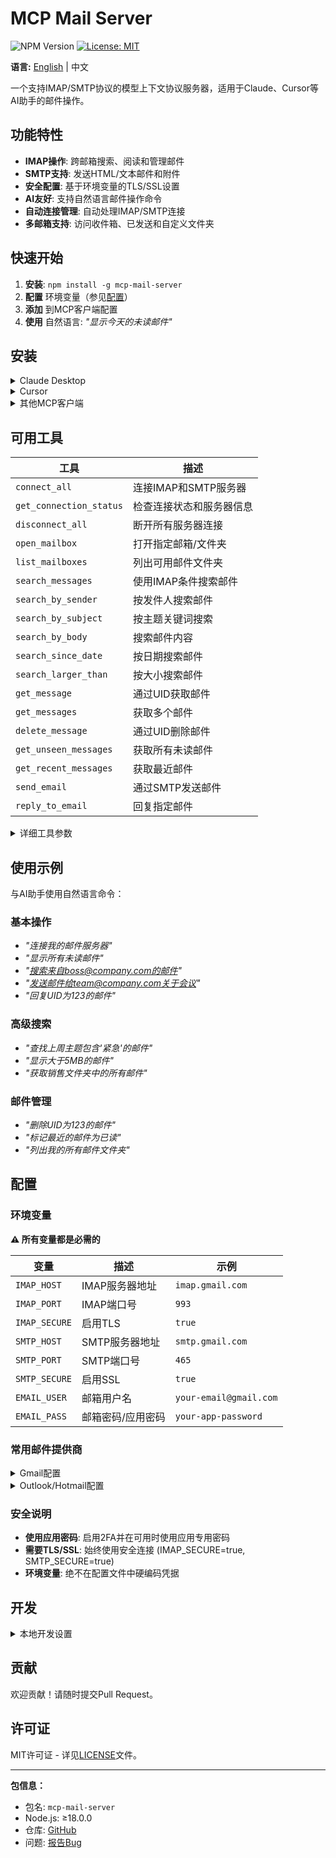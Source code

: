 # MCP Mail Server

![NPM Version](https://img.shields.io/npm/v/mcp-mail-server)
[![License: MIT](https://img.shields.io/badge/License-MIT-yellow.svg)](https://opensource.org/licenses/MIT)

**语言:** [English](README.md) | 中文

一个支持IMAP/SMTP协议的模型上下文协议服务器，适用于Claude、Cursor等AI助手的邮件操作。

## 功能特性

- **IMAP操作**: 跨邮箱搜索、阅读和管理邮件
- **SMTP支持**: 发送HTML/文本邮件和附件
- **安全配置**: 基于环境变量的TLS/SSL设置
- **AI友好**: 支持自然语言邮件操作命令
- **自动连接管理**: 自动处理IMAP/SMTP连接
- **多邮箱支持**: 访问收件箱、已发送和自定义文件夹

## 快速开始

1. **安装**: `npm install -g mcp-mail-server`
2. **配置** 环境变量（参见[配置](#配置)）
3. **添加** 到MCP客户端配置
4. **使用** 自然语言: *"显示今天的未读邮件"*

## 安装

<details>
<summary>Claude Desktop</summary>

添加到你的 `claude_desktop_config.json`:

```json
{
  "mcpServers": {
    "mcp-mail-server": {
      "command": "npx",
      "args": ["mcp-mail-server"],
      "env": {
        "IMAP_HOST": "your-imap-server.com",
        "IMAP_PORT": "993",
        "IMAP_SECURE": "true",
        "SMTP_HOST": "your-smtp-server.com",
        "SMTP_PORT": "465",
        "SMTP_SECURE": "true",
        "EMAIL_USER": "your-email@domain.com",
        "EMAIL_PASS": "your-password"
      }
    }
  }
}
```

</details>

<details>
<summary>Cursor</summary>

添加到Cursor的MCP设置:

```json
{
  "mcpServers": {
    "mcp-mail-server": {
      "command": "npx",
      "args": ["mcp-mail-server"],
      "env": {
        "IMAP_HOST": "your-imap-server.com",
        "IMAP_PORT": "993",
        "IMAP_SECURE": "true",
        "SMTP_HOST": "your-smtp-server.com",
        "SMTP_PORT": "465",
        "SMTP_SECURE": "true",
        "EMAIL_USER": "your-email@domain.com",
        "EMAIL_PASS": "your-password"
      }
    }
  }
}
```

</details>

<details>
<summary>其他MCP客户端</summary>

全局安装方式:

```bash
npm install -g mcp-mail-server
```

然后配置:

```json
{
  "mcpServers": {
    "mcp-mail-server": {
      "command": "mcp-mail-server"
    }
  }
}
```

</details>

## 可用工具

| 工具 | 描述 |
|------|------|
| `connect_all` | 连接IMAP和SMTP服务器 |
| `get_connection_status` | 检查连接状态和服务器信息 |
| `disconnect_all` | 断开所有服务器连接 |
| `open_mailbox` | 打开指定邮箱/文件夹 |
| `list_mailboxes` | 列出可用邮件文件夹 |
| `search_messages` | 使用IMAP条件搜索邮件 |
| `search_by_sender` | 按发件人搜索邮件 |
| `search_by_subject` | 按主题关键词搜索 |
| `search_by_body` | 搜索邮件内容 |
| `search_since_date` | 按日期搜索邮件 |
| `search_larger_than` | 按大小搜索邮件 |
| `get_message` | 通过UID获取邮件 |
| `get_messages` | 获取多个邮件 |
| `delete_message` | 通过UID删除邮件 |
| `get_unseen_messages` | 获取所有未读邮件 |
| `get_recent_messages` | 获取最近邮件 |
| `send_email` | 通过SMTP发送邮件 |
| `reply_to_email` | 回复指定邮件 |

<details>
<summary>详细工具参数</summary>

### 连接管理
- **connect_all**: 无需参数
- **get_connection_status**: 无需参数  
- **disconnect_all**: 无需参数

### 邮箱操作  
- **open_mailbox**: `mailboxName` (字符串, 默认: "INBOX"), `readOnly` (布尔值)
- **list_mailboxes**: 无需参数

### 搜索操作
- **search_messages**: `criteria` (数组, IMAP搜索条件)
- **search_by_sender**: `sender` (字符串, 邮箱地址)
- **search_by_subject**: `subject` (字符串, 关键词)
- **search_by_body**: `text` (字符串, 搜索文本)
- **search_since_date**: `date` (字符串, 日期格式)
- **search_larger_than**: `size` (数字, 字节数)

### 邮件操作
- **get_message**: `uid` (数字), `markSeen` (布尔值, 可选)
- **get_messages**: `uids` (数组), `markSeen` (布尔值, 可选)
- **delete_message**: `uid` (数字)

### 邮件发送
- **send_email**: `to` (字符串), `subject` (字符串), `text` (字符串, 可选), `html` (字符串, 可选), `cc` (字符串, 可选), `bcc` (字符串, 可选)
- **reply_to_email**: `originalUid` (数字), `text` (字符串), `html` (字符串, 可选), `replyToAll` (布尔值, 可选), `includeOriginal` (布尔值, 可选)

</details>


## 使用示例

与AI助手使用自然语言命令：

### 基本操作
- *"连接我的邮件服务器"*
- *"显示所有未读邮件"*  
- *"搜索来自boss@company.com的邮件"*
- *"发送邮件给team@company.com关于会议"*
- *"回复UID为123的邮件"*

### 高级搜索
- *"查找上周主题包含'紧急'的邮件"*
- *"显示大于5MB的邮件"*
- *"获取销售文件夹中的所有邮件"*

### 邮件管理  
- *"删除UID为123的邮件"*
- *"标记最近的邮件为已读"*
- *"列出我的所有邮件文件夹"*

## 配置

### 环境变量

**⚠️ 所有变量都是必需的**

| 变量 | 描述 | 示例 |
|------|------|------|
| `IMAP_HOST` | IMAP服务器地址 | `imap.gmail.com` |
| `IMAP_PORT` | IMAP端口号 | `993` |
| `IMAP_SECURE` | 启用TLS | `true` |
| `SMTP_HOST` | SMTP服务器地址 | `smtp.gmail.com` |
| `SMTP_PORT` | SMTP端口号 | `465` |
| `SMTP_SECURE` | 启用SSL | `true` |
| `EMAIL_USER` | 邮箱用户名 | `your-email@gmail.com` |
| `EMAIL_PASS` | 邮箱密码/应用密码 | `your-app-password` |

### 常用邮件提供商

<details>
<summary>Gmail配置</summary>

```bash
IMAP_HOST=imap.gmail.com
IMAP_PORT=993
IMAP_SECURE=true
SMTP_HOST=smtp.gmail.com
SMTP_PORT=465
SMTP_SECURE=true
EMAIL_USER=your-email@gmail.com
EMAIL_PASS=your-app-password
```

**注意**: 使用[应用专用密码](https://support.google.com/accounts/answer/185833)而不是常规密码。

</details>

<details>
<summary>Outlook/Hotmail配置</summary>

```bash
IMAP_HOST=outlook.office365.com
IMAP_PORT=993
IMAP_SECURE=true
SMTP_HOST=smtp.office365.com
SMTP_PORT=587
SMTP_SECURE=true
EMAIL_USER=your-email@outlook.com
EMAIL_PASS=your-password
```

</details>

### 安全说明

- **使用应用密码**: 启用2FA并在可用时使用应用专用密码
- **需要TLS/SSL**: 始终使用安全连接 (IMAP_SECURE=true, SMTP_SECURE=true)
- **环境变量**: 绝不在配置文件中硬编码凭据

## 开发

<details>
<summary>本地开发设置</summary>

1. **克隆仓库**:
   ```bash
   git clone https://github.com/yunfeizhu/mcp-mail-server.git
   cd mcp-mail-server
   ```

2. **安装依赖**:
   ```bash
   npm install
   ```

3. **构建项目**:
   ```bash
   npm run build
   ```

4. **设置环境变量**:
   ```bash
   export IMAP_HOST=your-imap-server.com
   export IMAP_PORT=993
   export IMAP_SECURE=true
   export SMTP_HOST=your-smtp-server.com
   export SMTP_PORT=465
   export SMTP_SECURE=true
   export EMAIL_USER=your-email@domain.com
   export EMAIL_PASS=your-password
   ```

5. **运行服务器**:
   ```bash
   npm start
   ```

</details>

## 贡献

欢迎贡献！请随时提交Pull Request。

## 许可证

MIT许可证 - 详见[LICENSE](LICENSE)文件。

---

**包信息：**
- 包名: `mcp-mail-server`
- Node.js: ≥18.0.0
- 仓库: [GitHub](https://github.com/yunfeizhu/mcp-mail-server)
- 问题: [报告Bug](https://github.com/yunfeizhu/mcp-mail-server/issues)